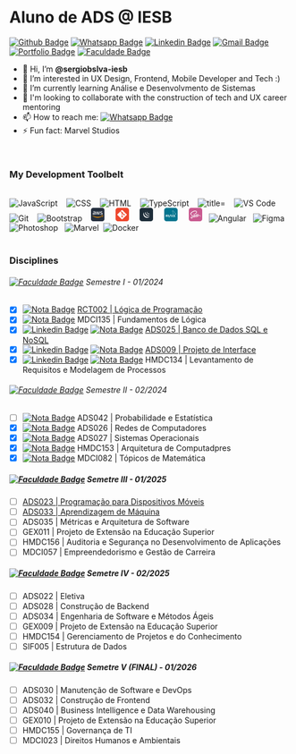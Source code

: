 # Aluno de ADS @ IESB
[![Github Badge](https://img.shields.io/badge/-Github-000?style=flat-square&logo=Github&logoColor=white&link=https://github.com/gustavoclay)](https://github.com/sergiobsilva)
[![Whatsapp Badge](https://img.shields.io/badge/WhatsApp-25D366?logo=whatsapp&logoColor=fff&style=flat)](https://wa.link/mnbsyo)
[![Linkedin Badge](https://img.shields.io/badge/-LinkedIn-blue?style=flat-square&logo=Linkedin&logoColor=white&link=https://www.linkedin.com/in/sergiobslva/)](https://www.linkedin.com/in/sergiobslva/)
[![Gmail Badge](https://img.shields.io/badge/-Gmail-c14438?style=flat-square&logo=Gmail&logoColor=white&link=mailto:sergio.b.silva@iesb.edu.br)](mailto:sergio.b.silva@iesb.edu.br)
[![Portfolio Badge](https://img.shields.io/badge/-PortfolioUX-deeppink)](https://sergiobsilva.github.io/ux/)
[![Faculdade Badge](https://img.shields.io/badge/-IESB-crimson)](https://www.iesb.br/estrutura/campus-ceilandia/)
<br>

- 👋 Hi, I’m **@sergiobslva-iesb**
- 👀 I’m interested in UX Design, Frontend, Mobile Developer and Tech :)
- 🌱 I’m currently learning Análise e Desenvolvmento de Sistemas
- 💞️ I'm looking to collaborate with the construction of tech and UX career mentoring
- 📫 How to reach me: [![Whatsapp Badge](https://img.shields.io/badge/WhatsApp-25D366?logo=whatsapp&logoColor=fff&style=flat)](https://wa.link/mnbsyo)
- ⚡ Fun fact: Marvel Studios
<br>

### My Development Toolbelt
<br><img alt="JavaScript" title="JavaScript" src="https://user-images.githubusercontent.com/1680157/87443764-4af82c80-c5cc-11ea-82c2-c368ee12cf6d.png" height="24">&nbsp;&nbsp;&nbsp;&nbsp;<img alt="CSS" title="CSS" src="https://user-images.githubusercontent.com/1680157/87443759-4a5f9600-c5cc-11ea-8ae0-715433c1f781.png" height="24">&nbsp;&nbsp;&nbsp;&nbsp;<img alt="HTML" title="HTML" src="https://user-images.githubusercontent.com/1680157/87443762-4af82c80-c5cc-11ea-85cf-57be0e83c169.png" height="24">&nbsp;&nbsp;&nbsp;&nbsp;<img alt="TypeScript" title="TypeScript" src="https://user-images.githubusercontent.com/1680157/87443766-4af82c80-c5cc-11ea-8a13-a651f150fa99.png" height="24">&nbsp;&nbsp;&nbsp;&nbsp;<img alt=" title=" title="Node.js" src="https://user-images.githubusercontent.com/1680157/87443758-4a5f9600-c5cc-11ea-8f63-92e126a1145b.png" height="24">&nbsp;&nbsp;&nbsp;&nbsp;<img alt="VS Code" title="VS Code" src="https://user-images.githubusercontent.com/1680157/87443751-492e6900-c5cc-11ea-9854-f82d4d921133.png" height="24">&nbsp;&nbsp;&nbsp;&nbsp;<img alt="Git" title="Git" src="https://user-images.githubusercontent.com/1680157/87443755-49c6ff80-c5cc-11ea-954a-579f7c72873a.png" height="24">&nbsp;&nbsp;&nbsp;&nbsp;<img alt="Bootstrap" title="Bootstrap" src="https://uxwing.com/wp-content/themes/uxwing/download/brands-and-social-media/bootstrap-5-logo-icon.png" height="24">&nbsp;&nbsp;&nbsp;&nbsp;<img alt="AWS" title="AWS" src="https://raw.githubusercontent.com/thiagosalome/technologies-icons/master/aws.png" height="24">
&nbsp;&nbsp;&nbsp;&nbsp;<img alt="Git" title="Git" src="https://raw.githubusercontent.com/thiagosalome/technologies-icons/master/git.png" height="24">
&nbsp;&nbsp;&nbsp;&nbsp;<img alt="jQuery" title="jQuery" src="https://raw.githubusercontent.com/thiagosalome/technologies-icons/master/jquery.png" height="24">
&nbsp;&nbsp;&nbsp;&nbsp;<img alt="MySQL" title="MySQL" src="https://raw.githubusercontent.com/thiagosalome/technologies-icons/master/mysql.png" height="24">
&nbsp;&nbsp;&nbsp;&nbsp;<img alt="SaSS" title="SaSS" src="https://raw.githubusercontent.com/thiagosalome/technologies-icons/master/sass.png" height="24">
&nbsp;&nbsp;<img alt="Angular" title="Angular" src="https://upload.wikimedia.org/wikipedia/commons/c/cf/Angular_full_color_logo.svg" height="26">
&nbsp;&nbsp;<img alt="Figma" title="Figma" src="https://upload.wikimedia.org/wikipedia/commons/thumb/3/33/Figma-logo.svg/128px-Figma-logo.svg.png" height="26">
&nbsp;&nbsp;<img alt="Photoshop" title="Photoshop" src="https://upload.wikimedia.org/wikipedia/commons/thumb/a/af/Adobe_Photoshop_CC_icon.svg/128px-Adobe_Photoshop_CC_icon.svg.png" height="26">
&nbsp;&nbsp;<img alt="Marvel" title="Marvel" src="https://bk.ibxk.com.br/2016/2/programas/14944322201055867.png?ims=60x60" height="26">&nbsp;&nbsp;<img alt="Docker" title="Docker" src="https://skillicons.dev/icons?i=docker" height="26">
<br><br>

### Disciplines

###### [![Faculdade Badge](https://img.shields.io/badge/-CONCLUÍDO-lime)]() Semestre I - 01/2024
- [x] [![Nota Badge](https://img.shields.io/badge/-MS-steelblue)]() [RCT002 | Lógica de Programação](https://github.com/RCT002-Logica-de-Programacao)
- [x] [![Nota Badge](https://img.shields.io/badge/-MS-steelblue)]() MDCI135 | Fundamentos de Lógica
- [x] [![Linkedin Badge](https://img.shields.io/badge/-LinkedIn-white?style=flat-square&logo=Linkedin&logoColor=blue&link=https://www.linkedin.com/in/alessandroborgesoficial/)](https://www.linkedin.com/in/alessandroborgesoficial/) [![Nota Badge](https://img.shields.io/badge/-MS-steelblue)]() [ADS025 | Banco de Dados SQL e NoSQL](https://github.com/ADS025-Banco-de-Dados-SQL-e-no-SQL)
- [x] [![Linkedin Badge](https://img.shields.io/badge/-LinkedIn-white?style=flat-square&logo=Linkedin&logoColor=blue&link=https://www.linkedin.com/in/elias-filho-25b6a875/)](https://www.linkedin.com/in/elias-filho-25b6a875/) [![Nota Badge](https://img.shields.io/badge/-SS-YELLOWGREEN)]() [ADS009 | Projeto de Interface](https://github.com/ADS009-Projeto-de-Interface)
- [x] [![Linkedin Badge](https://img.shields.io/badge/-LinkedIn-white?style=flat-square&logo=Linkedin&logoColor=blue&link=https://www.linkedin.com/in/rubens-laurini-sant-anna-76645b26/)](https://www.linkedin.com/in/rubens-laurini-sant-anna-76645b26/) [![Nota Badge](https://img.shields.io/badge/-MS-steelblue)]() HMDC134 | Levantamento de Requisitos e Modelagem de Processos

###### [![Faculdade Badge](https://img.shields.io/badge/-CONCLUÍDO-lime)]() Semestre II - 02/2024 
- [ ] [![Nota Badge](https://img.shields.io/badge/-MI-red)]() ADS042 | Probabilidade e Estatística
- [x] [![Nota Badge](https://img.shields.io/badge/-MM-silver)]() ADS026 | Redes de Computadores
- [x] [![Nota Badge](https://img.shields.io/badge/-MM-silver)]() ADS027 | Sistemas Operacionais
- [x] [![Nota Badge](https://img.shields.io/badge/-MS-steelblue)]() HMDC153 | Arquitetura de Computadpres
- [x] [![Nota Badge](https://img.shields.io/badge/-MS-steelblue)]() MDCI082 | Tópicos de Matemática

##### [![Faculdade Badge](https://img.shields.io/badge/-EM_ANDAMENTO-gold)]() Semetre III - 01/2025
- [ ] [ADS023 | Programação para Dispositivos Móveis](https://github.com/ADS023-Programacao-Dispositivos-Moveis)
- [ ] [ADS033 | Aprendizagem de Máquina](https://github.com/ADS033-Aprendizagem-de-Maquina)
- [ ] ADS035 | Métricas e Arquitetura de Software
- [ ] GEX011 | Projeto de Extensão na Educação Superior
- [ ] HMDC156 | Auditoria e Segurança no Desenvolvimento de Aplicações
- [ ] MDCI057 | Empreendedorismo e Gestão de Carreira

##### [![Faculdade Badge](https://img.shields.io/badge/-NÃO_CURSADO-red)]() Semetre IV - 02/2025
- [ ] ADS022 | Eletiva
- [ ] ADS028 | Construção de Backend
- [ ] ADS034 | Engenharia de Software e Métodos Ágeis
- [ ] GEX009 | Projeto de Extensão na Educação Superior
- [ ] HMDC154 | Gerenciamento de Projetos e do Conhecimento
- [ ] SIF005 | Estrutura de Dados

##### [![Faculdade Badge](https://img.shields.io/badge/-NÃO_CURSADO-red)]() Semetre V (FINAL) - 01/2026
- [ ] ADS030 | Manutenção de Software e DevOps
- [ ] ADS032 | Construção de Frontend
- [ ] ADS040 | Business Intelligence e Data Warehousing
- [ ] GEX010 | Projeto de Extensão na Educação Superior
- [ ] HMDC155 | Governança de TI
- [ ] MDCI023 | Direitos Humanos e Ambientais

<!---
sergiobslva-iesb/sergiobslva-iesb is a ✨ special ✨ repository because its `README.md` (this file) appears on your GitHub profile.
You can click the Preview link to take a look at your changes.
--->
